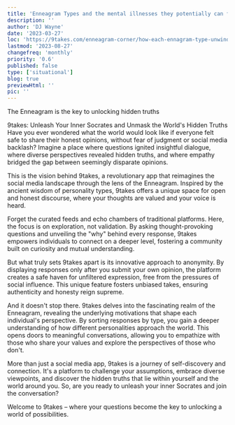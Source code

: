 ```yaml
---
title: 'Enneagram Types and the mental illnesses they potentially can fall into'
description: ''
author: 'DJ Wayne'
date: '2023-03-27'
loc: 'https://9takes.com/enneagram-corner/how-each-ennagram-type-unwinds'
lastmod: '2023-08-27'
changefreq: 'monthly'
priority: '0.6'
published: false
type: ['situational']
blog: true
previewHtml: ''
pic: ''
---
```


The Enneagram is the key to unlocking hidden truths

9takes: Unleash Your Inner Socrates and Unmask the World's Hidden Truths
Have you ever wondered what the world would look like if everyone felt safe to share their honest opinions, without fear of judgment or social media backlash? Imagine a place where questions ignited insightful dialogue, where diverse perspectives revealed hidden truths, and where empathy bridged the gap between seemingly disparate opinions.

This is the vision behind 9takes, a revolutionary app that reimagines the social media landscape through the lens of the Enneagram. Inspired by the ancient wisdom of personality types, 9takes offers a unique space for open and honest discourse, where your thoughts are valued and your voice is heard.

Forget the curated feeds and echo chambers of traditional platforms. Here, the focus is on exploration, not validation. By asking thought-provoking questions and unveiling the "why" behind every response, 9takes empowers individuals to connect on a deeper level, fostering a community built on curiosity and mutual understanding.

But what truly sets 9takes apart is its innovative approach to anonymity. By displaying responses only after you submit your own opinion, the platform creates a safe haven for unfiltered expression, free from the pressures of social influence. This unique feature fosters unbiased takes, ensuring authenticity and honesty reign supreme.

And it doesn't stop there. 9takes delves into the fascinating realm of the Enneagram, revealing the underlying motivations that shape each individual's perspective. By sorting responses by type, you gain a deeper understanding of how different personalities approach the world. This opens doors to meaningful conversations, allowing you to empathize with those who share your values and explore the perspectives of those who don't.

More than just a social media app, 9takes is a journey of self-discovery and connection. It's a platform to challenge your assumptions, embrace diverse viewpoints, and discover the hidden truths that lie within yourself and the world around you. So, are you ready to unleash your inner Socrates and join the conversation?

Welcome to 9takes – where your questions become the key to unlocking a world of possibilities.
